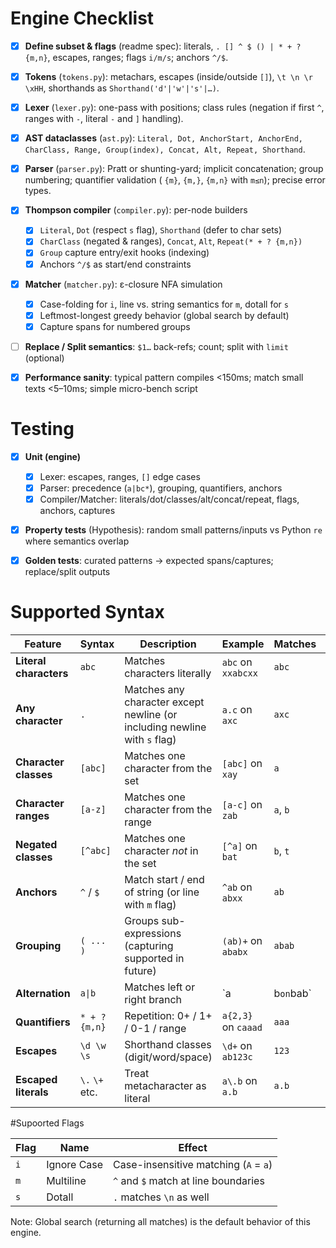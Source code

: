 # Engine Checklist

* [x] **Define subset & flags** (readme spec): literals, `. [] ^ $ () | * + ? {m,n}`, escapes, ranges; flags `i/m/s`;
  anchors `^/$`.
* [x] **Tokens** (`tokens.py`): metachars, escapes (inside/outside `[]`), `\t \n \r \xHH`, shorthands as
  `Shorthand('d'|'w'|'s'|…)`.
* [x] **Lexer** (`lexer.py`): one-pass with positions; class rules (negation if first `^`, ranges with `-`, literal `-`
  and `]` handling).
* [x] **AST dataclasses** (`ast.py`):
  `Literal, Dot, AnchorStart, AnchorEnd, CharClass, Range, Group(index), Concat, Alt, Repeat, Shorthand`.
* [x] **Parser** (`parser.py`): Pratt or shunting-yard; implicit concatenation; group numbering; quantifier validation (
  `{m}`, `{m,}`, `{m,n}` with `m≤n`); precise error types.
* [x] **Thompson compiler** (`compiler.py`): per-node builders

    * [x] `Literal`, `Dot` (respect `s` flag), `Shorthand` (defer to char sets)
    * [x] `CharClass` (negated & ranges), `Concat`, `Alt`, `Repeat(* + ? {m,n})`
    * [x] `Group` capture entry/exit hooks (indexing)
    * [x] Anchors `^/$` as start/end constraints
* [x] **Matcher** (`matcher.py`): ε-closure NFA simulation

    * [x] Case-folding for `i`, line vs. string semantics for `m`, dotall for `s`
    * [x] Leftmost-longest greedy behavior (global search by default)
    * [x] Capture spans for numbered groups
* [ ] **Replace / Split semantics**: `$1…` back-refs; count; split with `limit` (optional)
* [x] **Performance sanity**: typical pattern compiles <150ms; match small texts <5–10ms; simple micro-bench script

# Testing

* [x] **Unit (engine)**

    * [x] Lexer: escapes, ranges, `[]` edge cases
    * [x] Parser: precedence (`a|bc*`), grouping, quantifiers, anchors
    * [x] Compiler/Matcher: literals/dot/classes/alt/concat/repeat, flags, anchors, captures
* [x] **Property tests** (Hypothesis): random small patterns/inputs vs Python `re` where semantics overlap
* [x] **Golden tests**: curated patterns → expected spans/captures; replace/split outputs


# Supported Syntax

| **Feature**            | **Syntax**     | **Description**                                                           | **Example**         | **Matches** |          |
| ---------------------- | -------------- | ------------------------------------------------------------------------- | ------------------- | ----------- | -------- |
| **Literal characters** | `abc`          | Matches characters literally                                              | `abc` on `xxabcxx`  | `abc`       |          |
| **Any character**      | `.`            | Matches any character except newline (or including newline with `s` flag) | `a.c` on `axc`      | `axc`       |          |
| **Character classes**  | `[abc]`        | Matches one character from the set                                        | `[abc]` on `xay`    | `a`         |          |
| **Character ranges**   | `[a-z]`        | Matches one character from the range                                      | `[a-c]` on `zab`    | `a`, `b`    |          |
| **Negated classes**    | `[^abc]`       | Matches one character *not* in the set                                    | `[^a]` on `bat`     | `b`, `t`    |          |
| **Anchors**            | `^` / `$`      | Match start / end of string (or line with `m` flag)                       | `^ab` on `abxx`     | `ab`        |          |
| **Grouping**           | `( ... )`      | Groups sub-expressions (capturing supported in future)                    | `(ab)+` on `ababx`  | `abab`      |          |
| **Alternation**        | `a\|b`         | Matches left or right branch                                              | \`a                 | b`on`bab\`  | `b`, `b` |
| **Quantifiers**        | `* + ? {m,n}`  | Repetition: 0+ / 1+ / 0-1 / range                                         | `a{2,3}` on `caaad` | `aaa`       |          |
| **Escapes**            | `\d \w \s`     | Shorthand classes (digit/word/space)                                      | `\d+` on `ab123c`   | `123`       |          |
| **Escaped literals**   | `\.` `\+` etc. | Treat metacharacter as literal                                            | `a\.b` on `a.b`     | `a.b`       |          |

#Supoorted Flags

| **Flag** | **Name**    | **Effect**                                                        |
| -------- | ----------- | ----------------------------------------------------------------- |
| `i`      | Ignore Case | Case-insensitive matching (`A` = `a`)                             |
| `m`      | Multiline   | `^` and `$` match at line boundaries                              |
| `s`      | Dotall      | `.` matches `\n` as well                                          |

Note: Global search (returning all matches) is the default behavior of this engine.
